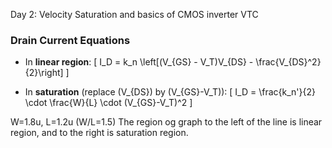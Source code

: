 
Day 2: Velocity Saturation and basics of CMOS inverter VTC
### Drain Current Equations

- In **linear region**:
\[
I_D = k_n \left[(V_{GS} - V_T)V_{DS} - \frac{V_{DS}^2}{2}\right]
\]

- In **saturation** (replace \(V_{DS}\) by \(V_{GS}-V_T\)):
\[
I_D = \frac{k_n'}{2} \cdot \frac{W}{L} \cdot (V_{GS}-V_T)^2
\]

W=1.8u, L=1.2u (W/L=1.5)
The region og graph to the left of the line is linear region, and to the right is saturation region.

